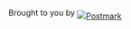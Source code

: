 <p>Brought to you by 
  <a href="http://postmarkapp.com" style="line-height: 1.5">
   <img src="http://assets.wildbit.com/postmark/misc/postmark.svg" alt="Postmark" align="middle">
  </a>
</p>